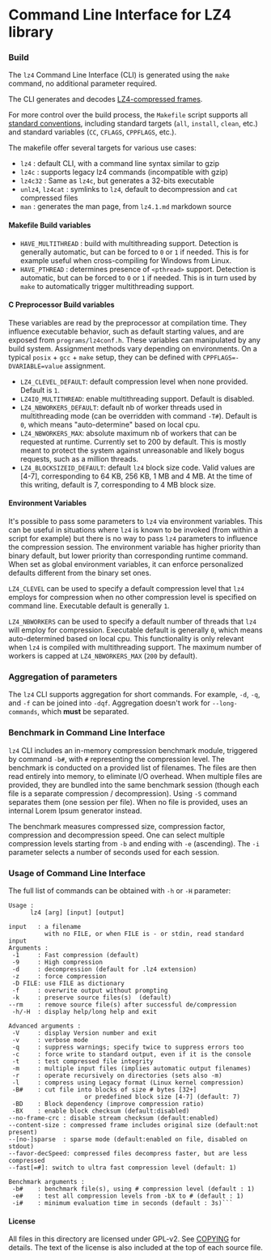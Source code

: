 Command Line Interface for LZ4 library
============================================

### Build
The `lz4` Command Line Interface (CLI) is generated
using the `make` command, no additional parameter required.

The CLI generates and decodes [LZ4-compressed frames](../doc/lz4_Frame_format.md).

For more control over the build process,
the `Makefile` script supports all [standard conventions](https://www.gnu.org/prep/standards/html_node/Makefile-Conventions.html),
including standard targets (`all`, `install`, `clean`, etc.)
and standard variables (`CC`, `CFLAGS`, `CPPFLAGS`, etc.).

The makefile offer several targets for various use cases:
- `lz4` : default CLI, with a command line syntax similar to gzip
- `lz4c` : supports legacy lz4 commands (incompatible with gzip)
- `lz4c32` : Same as `lz4c`, but generates a 32-bits executable
- `unlz4`, `lz4cat` : symlinks to `lz4`, default to decompression and `cat` compressed files
- `man` : generates the man page, from `lz4.1.md` markdown source

#### Makefile Build variables
- `HAVE_MULTITHREAD` : build with multithreading support. Detection is generally automatic, but can be forced to `0` or `1` if needed. This is for example useful when cross-compiling for Windows from Linux.
- `HAVE_PTHREAD` : determines presence of `<pthread>` support. Detection is automatic, but can be forced to `0` or `1` if needed. This is in turn used by `make` to automatically trigger multithreading support.

#### C Preprocessor Build variables
These variables are read by the preprocessor at compilation time. They influence executable behavior, such as default starting values, and are exposed from `programs/lz4conf.h`. These variables can manipulated by any build system.
Assignment methods vary depending on environments.
On a typical `posix` + `gcc` + `make` setup, they can be defined with `CPPFLAGS=-DVARIABLE=value` assignment.
- `LZ4_CLEVEL_DEFAULT`: default compression level when none provided. Default is `1`.
- `LZ4IO_MULTITHREAD`: enable multithreading support. Default is disabled.
- `LZ4_NBWORKERS_DEFAULT`: default nb of worker threads used in multithreading mode (can be overridden with command `-T#`).
   Default is `0`, which means "auto-determine" based on local cpu.
- `LZ4_NBWORKERS_MAX`: absolute maximum nb of workers that can be requested at runtime.
   Currently set to 200 by default.
   This is mostly meant to protect the system against unreasonable and likely bogus requests, such as a million threads.
- `LZ4_BLOCKSIZEID_DEFAULT`: default `lz4` block size code. Valid values are [4-7], corresponding to 64 KB, 256 KB, 1 MB and 4 MB. At the time of this writing, default is 7, corresponding to 4 MB block size.

#### Environment Variables
It's possible to pass some parameters to `lz4` via environment variables.
This can be useful in situations where `lz4` is known to be invoked (from within a script for example) but there is no way to pass `lz4` parameters to influence the compression session.
The environment variable has higher priority than binary default, but lower priority than corresponding runtime command.
When set as global environment variables, it can enforce personalized defaults different from the binary set ones.

`LZ4_CLEVEL` can be used to specify a default compression level that `lz4` employs for compression when no other compression level is specified on command line. Executable default is generally `1`.

`LZ4_NBWORKERS` can be used to specify a default number of threads that `lz4` will employ for compression. Executable default is generally `0`, which means auto-determined based on local cpu. This functionality is only relevant when `lz4` is compiled with multithreading support. The maximum number of workers is capped at `LZ4_NBWORKERS_MAX` (`200` by default).

### Aggregation of parameters
The `lz4` CLI supports aggregation for short commands. For example, `-d`, `-q`, and `-f` can be joined into `-dqf`.
Aggregation doesn't work for `--long-commands`, which **must** be separated.


### Benchmark in Command Line Interface
`lz4` CLI includes an in-memory compression benchmark module, triggered by command `-b#`, with `#` representing the compression level.
The benchmark is conducted on a provided list of filenames.
The files are then read entirely into memory, to eliminate I/O overhead.
When multiple files are provided, they are bundled into the same benchmark session (though each file is a separate compression / decompression). Using `-S` command separates them (one session per file).
When no file is provided, uses an internal Lorem Ipsum generator instead.

The benchmark measures compressed size, compression factor, compression and decompression speed.
One can select multiple compression levels starting from `-b` and ending with `-e` (ascending).
The `-i` parameter selects a number of seconds used for each session.


### Usage of Command Line Interface
The full list of commands can be obtained with `-h` or `-H` parameter:
```
Usage :
      lz4 [arg] [input] [output]

input   : a filename
          with no FILE, or when FILE is - or stdin, read standard input
Arguments :
 -1     : Fast compression (default)
 -9     : High compression
 -d     : decompression (default for .lz4 extension)
 -z     : force compression
 -D FILE: use FILE as dictionary
 -f     : overwrite output without prompting
 -k     : preserve source files(s)  (default)
--rm    : remove source file(s) after successful de/compression
 -h/-H  : display help/long help and exit

Advanced arguments :
 -V     : display Version number and exit
 -v     : verbose mode
 -q     : suppress warnings; specify twice to suppress errors too
 -c     : force write to standard output, even if it is the console
 -t     : test compressed file integrity
 -m     : multiple input files (implies automatic output filenames)
 -r     : operate recursively on directories (sets also -m)
 -l     : compress using Legacy format (Linux kernel compression)
 -B#    : cut file into blocks of size # bytes [32+]
                     or predefined block size [4-7] (default: 7)
 -BD    : Block dependency (improve compression ratio)
 -BX    : enable block checksum (default:disabled)
--no-frame-crc : disable stream checksum (default:enabled)
--content-size : compressed frame includes original size (default:not present)
--[no-]sparse  : sparse mode (default:enabled on file, disabled on stdout)
--favor-decSpeed: compressed files decompress faster, but are less compressed
--fast[=#]: switch to ultra fast compression level (default: 1)

Benchmark arguments :
 -b#    : benchmark file(s), using # compression level (default : 1)
 -e#    : test all compression levels from -bX to # (default : 1)
 -i#    : minimum evaluation time in seconds (default : 3s)```
```

#### License

All files in this directory are licensed under GPL-v2.
See [COPYING](COPYING) for details.
The text of the license is also included at the top of each source file.

